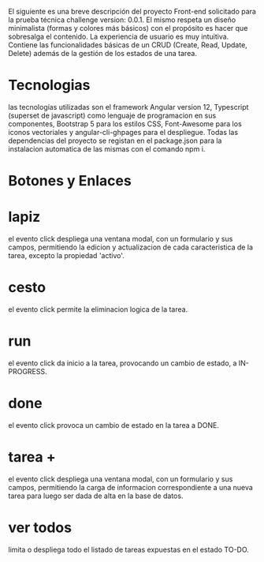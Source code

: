 El siguiente es una breve descripción del proyecto Front-end solicitado para la prueba técnica challenge version: 0.0.1.
El mismo respeta un diseño minimalista (formas y colores más básicos) con el propósito es hacer que sobresalga el contenido.
La experiencia de usuario es muy intuitiva. Contiene las funcionalidades básicas de un CRUD (Create, Read, Update, Delete) además de la gestión de los estados de una tarea.

# Tecnologias
las tecnologías utilizadas son el framework Angular version 12, Typescript (superset de javascript) como lenguaje de programacion en sus componentes, Bootstrap 5 para los estilos CSS, Font-Awesome para los iconos vectoriales y angular-cli-ghpages para el despliegue. Todas las dependencias del proyecto se registan en el package.json para la instalacion automatica de las mismas con el comando npm i. 

# Botones y Enlaces
# lapiz 
el evento click despliega una ventana modal, con un formulario y sus campos, permitiendo la edicion y actualizacion de cada caracteristica de la tarea, excepto la propiedad 'activo'.
# cesto
el evento click permite la eliminacion logica de la tarea.
# run
el evento click da inicio a la tarea, provocando un cambio de estado, a IN-PROGRESS.
# done
el evento click provoca un cambio de estado en la tarea a DONE.
# tarea +
el evento click despliega una ventana modal, con un formulario y sus campos, permitiendo la carga de informacion correspondiente a una nueva tarea para luego ser dada de alta en la base de datos.
# ver todos
limita o despliega todo el listado de tareas expuestas en el estado TO-DO.
